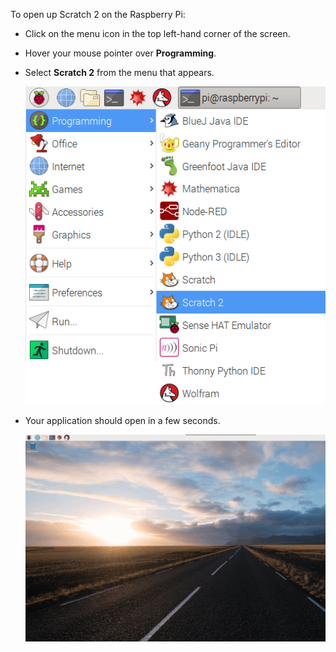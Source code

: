 To open up Scratch 2 on the Raspberry Pi:

- Click on the menu icon in the top left-hand corner of the screen.

- Hover your mouse pointer over **Programming**.

- Select **Scratch 2** from the menu that appears.
    
    ![open scratch](images/open-scratch.png)

- Your application should open in a few seconds.
    
    ![open scratch animation](images/open-scratch.gif)